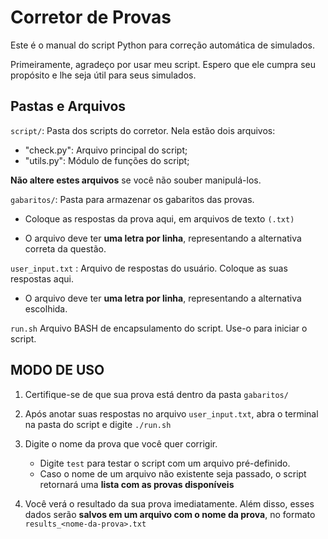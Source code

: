 # Corretor de Provas

Este é o manual do script Python para correção automática de simulados.

Primeiramente, agradeço por usar meu script. Espero que ele cumpra seu propósito e lhe seja útil para seus simulados.

## Pastas e Arquivos
`script/`: Pasta dos scripts do corretor. Nela estão dois arquivos:
  
- "check.py": Arquivo principal do script;
- "utils.py": Módulo de funções do script;
  
**Não altere estes arquivos** se você não souber manipulá-los.

`gabaritos/`: Pasta para armazenar os gabaritos das provas.

- Coloque as respostas da prova aqui, em arquivos de texto `(.txt)`

- O arquivo deve ter **uma letra por linha**, representando a alternativa correta da questão.

`user_input.txt` : Arquivo de respostas do usuário. Coloque as suas respostas aqui.

- O arquivo deve ter **uma letra por linha**, representando a alternativa escolhida.

`run.sh`
  Arquivo BASH de encapsulamento do script. Use-o para iniciar o script.

## MODO DE USO
1. Certifique-se de que sua prova está dentro da pasta `gabaritos/`

2. Após anotar suas respostas no arquivo `user_input.txt`, abra o terminal na pasta do script e digite `./run.sh`

3. Digite o nome da prova que você quer corrigir. 
   - Digite `test` para testar o script com um arquivo pré-definido.
   - Caso o nome de um arquivo não existente seja passado, o script retornará uma **lista com as provas disponíveis**

4. Você verá o resultado da sua prova imediatamente. Além disso, esses dados serão **salvos em um arquivo com o nome da prova**, no formato `results_<nome-da-prova>.txt`
